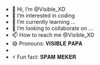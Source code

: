 - 👋 Hi, I’m @Visible_XD
- 👀 I’m interested in coding 
- 🌱 I’m currently learning ...
- 💞️ I’m looking to collaborate on ...
- 📫 How to reach me @Visible_XD
- 😄 Pronouns: 𝐕𝐈𝐒𝐈𝐁𝐋𝐄 𝐏𝐀𝐏𝐀
- 
- ⚡ Fun fact: 𝐒𝐏𝐀𝐌 𝐌𝐄𝐊𝐄𝐑 

<!---
Visiblexd/Visiblexd is a ✨ special ✨ repository because its `README.md` (this file) appears on your GitHub profile.
You can click the Preview link to take a look at your changes.
--->
